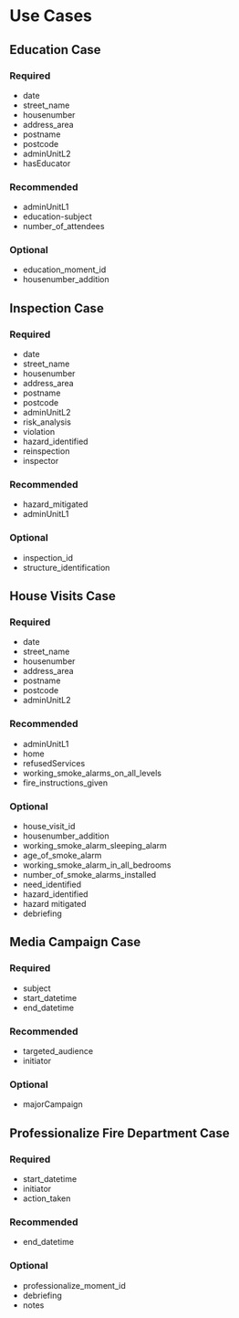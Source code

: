 # Use Cases

##  Education Case
### Required
- date
- street_name
- housenumber
- address_area
- postname
- postcode
- adminUnitL2
- hasEducator

### Recommended
- adminUnitL1
- education-subject
- number_of_attendees

### Optional
- education_moment_id
- housenumber_addition

## Inspection Case
### Required
- date
- street_name
- housenumber
- address_area
- postname
- postcode
- adminUnitL2
- risk_analysis
- violation
- hazard_identified
- reinspection
- inspector

### Recommended
- hazard_mitigated
- adminUnitL1 

### Optional
- inspection_id
- structure_identification

## House Visits Case
### Required
- date
- street_name
- housenumber
- address_area
- postname
- postcode
- adminUnitL2

### Recommended
- adminUnitL1
- home
- refusedServices
- working_smoke_alarms_on_all_levels
- fire_instructions_given

### Optional
- house_visit_id
- housenumber_addition
- working_smoke_alarm_sleeping_alarm
- age_of_smoke_alarm
- working_smoke_alarm_in_all_bedrooms
- number_of_smoke_alarms_installed
- need_identified
- hazard_identified
- hazard mitigated
- debriefing

## Media Campaign Case
### Required
- subject
- start_datetime
- end_datetime

### Recommended
- targeted_audience
- initiator

### Optional
- majorCampaign

## Professionalize Fire Department Case
### Required
- start_datetime
- initiator
- action_taken

### Recommended
- end_datetime

### Optional
- professionalize_moment_id
- debriefing
- notes


